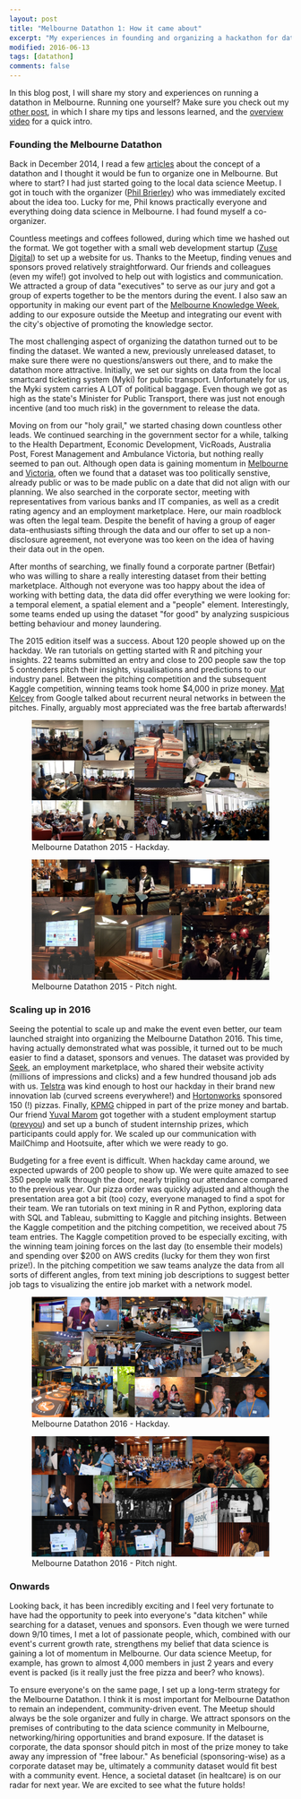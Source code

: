 ```yaml
---
layout: post
title: "Melbourne Datathon 1: How it came about"
excerpt: "My experiences in founding and organizing a hackathon for data science"
modified: 2016-06-13
tags: [datathon]
comments: false
---
```


In this blog post, I will share my story and experiences on running a datathon in Melbourne. Running one yourself? Make sure you check out my [other post](http://joosthvanderlinden.github.io/datathon-tips/), in which I share my tips and lessons learned, and the [overview video](http://joosthvanderlinden.github.io/datathon-video/) for a quick intro.

### Founding the Melbourne Datathon
Back in December 2014, I read a few [articles](http://www.datanami.com/2014/11/24/datathons-emerge-training-recruitment-tool/) about the concept of a datathon and I thought it would be fun to organize one in Melbourne. But where to start? I had just started going to the local data science Meetup. I got in touch with the organizer ([Phil Brierley](https://au.linkedin.com/in/philbrierley)) who was immediately excited about the idea too. Lucky for me, Phil knows practically everyone and everything doing data science in Melbourne. I had found myself a co-organizer.

Countless meetings and coffees followed, during which time we hashed out the format. We got together with a small web development startup ([Zuse Digital](http://www.zusedigital.com/)) to set up a website for us. Thanks to the Meetup, finding venues and sponsors proved relatively straightforward. Our friends and colleagues (even my wife!) got involved to help out with logistics and communication. We attracted a group of data "executives" to serve as our jury and got a group of experts together to be the mentors during the event. I also saw an opportunity in making our event part of the [Melbourne Knowledge Week](http://www.melbourne.vic.gov.au/arts-and-culture/events-partnerships/melbourne-knowledge-week/Pages/melbourne-knowledge-week.aspx), adding to our exposure outside the Meetup and integrating our event with the city's objective of promoting the knowledge sector.  

The most challenging aspect of organizing the datathon turned out to be finding the dataset. We wanted a new, previously unreleased dataset, to make sure there were no questions/answers out there, and to make the datathon more attractive. Initially, we set our sights on data from the local smartcard ticketing system (Myki) for public transport. Unfortunately for us, the Myki system carries A LOT of political baggage. Even though we got as high as the state's Minister for Public Transport, there was just not enough incentive (and too much risk) in the government to release the data. 

Moving on from our "holy grail," we started chasing down countless other leads. We continued searching in the government sector for a while, talking to the Health Department, Economic Development, VicRoads, Australia Post, Forest Management and Ambulance Victoria, but nothing really seemed to pan out. Although open data is gaining momentum in [Melbourne](https://data.melbourne.vic.gov.au/) and [Victoria](https://www.data.vic.gov.au/), often we found that a dataset was too politically senstive, already public or was to be made public on a date that did not align with our planning. We also searched in the corporate sector, meeting with representatives from various banks and IT companies, as well as a credit rating agency and an employment marketplace. Here, our main roadblock was often the legal team. Despite the benefit of having a group of eager data-enthusiasts sifting through the data and our offer to set up a non-disclosure agreement, not everyone was too keen on the idea of having their data out in the open. 

After months of searching, we finally found a corporate partner (Betfair) who was willing to share a really interesting dataset from their betting marketplace. Although not everyone was too happy about the idea of working with betting data, the data did offer everything we were looking for: a temporal element, a spatial element and a "people" element. Interestingly, some teams ended up using the dataset "for good" by analyzing suspicious betting behaviour and money laundering.

The 2015 edition itself was a success. About 120 people showed up on the hackday. We ran tutorials on getting started with R and pitching your insights. 22 teams submitted an entry and close to 200 people saw the top 5 contenders pitch their insights, visualisations and predictions to our industry panel. Between the pitching competition and the subsequent Kaggle competition, winning teams took home $4,000 in prize money. [Mat Kelcey](http://matpalm.com/blog/) from Google talked about recurrent neural networks in between the pitches. Finally, arguably most appreciated was the free bartab afterwards!
<figure>
	<a href="/images/datathon2015_hackday.jpg"><img src="/images/datathon2015_hackday.jpg"></a>
	<figcaption>Melbourne Datathon 2015 - Hackday.</figcaption>
</figure>
<figure>
    <a href="/images/datathon2015_pitchnight.jpg"><img src="/images/datathon2015_pitchnight.jpg"></a>
    <figcaption>Melbourne Datathon 2015 - Pitch night.</figcaption>
</figure>

### Scaling up in 2016
Seeing the potential to scale up and make the event even better, our team launched straight into organizing the Melbourne Datathon 2016. This time, having actually demonstrated what was possible, it turned out to be much easier to find a dataset, sponsors and venues. The dataset was provided by [Seek](http://www.seek.com.au/), an employment marketplace, who shared their website activity (millions of impressions and clicks) and a few hundred thousand job ads with us. [Telstra](http://www.telstra.com.au) was kind enough to host our hackday in their brand new innovation lab (curved screens everywhere!) and [Hortonworks](http://hortonworks.com/) sponsored 150 (!) pizzas. Finally,  [KPMG](https://home.kpmg.com/au/en/home.html) chipped in part of the prize money and bartab. Our friend [Yuval Marom](https://au.linkedin.com/in/yuvalmarom) got together with a student employment startup ([prevyou](https://www.prevyou.com.au/)) and set up a bunch of student internship prizes, which participants could apply for. We scaled up our communication with MailChimp and Hootsuite, after which we were ready to go.

Budgeting for a free event is difficult. When hackday came around, we expected upwards of 200 people to show up. We were quite amazed to see 350 people walk through the door, nearly tripling our attendance compared to the previous year. Our pizza order was quickly adjusted and although the presentation area got a bit (too) cozy, everyone managed to find a spot for their team. We ran tutorials on text mining in R and Python, exploring data with SQL and Tableau, submitting to Kaggle and pitching insights. Between the Kaggle competition and the pitching competition, we received about 75 team entries. The Kaggle competition proved to be especially exciting, with the winning team joining forces on the last day (to ensemble their models) and spending over $200 on AWS credits (lucky for them they won first prize!). In the pitching competition we saw teams analyze the data from all sorts of different angles, from text mining job descriptions to suggest better job tags to visualizing the entire job market with a network model. 
<figure>
	<a href="/images/datathon2016_hackday.png"><img src="/images/datathon2016_hackday.png"></a>
	<figcaption>Melbourne Datathon 2016 - Hackday.</figcaption>
</figure>
<figure>
    <a href="/images/datathon2016_pitchnight.png"><img src="/images/datathon2016_pitchnight.png"></a>
    <figcaption>Melbourne Datathon 2016 - Pitch night.</figcaption>
</figure>

### Onwards
Looking back, it has been incredibly exciting and I feel very fortunate to have had the opportunity to peek into everyone's "data kitchen" while searching for a dataset, venues and sponsors. Even though we were turned down 9/10 times, I met a lot of passionate people, which, combined with our event's current growth rate, strengthens my belief that data science is gaining a lot of momentum in Melbourne. Our data science Meetup, for example, has grown to almost 4,000 members in just 2 years and every event is packed (is it really just the free pizza and beer? who knows).

To ensure everyone's on the same page, I set up a long-term strategy for the Melbourne Datathon. I think it is most important for Melbourne Datathon to remain an independent, community-driven event. The Meetup should always be the sole organizer and fully in charge. We attract sponsors on the premises of contributing to the data science community in Melbourne, networking/hiring opportunities and brand exposure. If the dataset is corporate, the data sponsor should pitch in most of the prize money to take away any impression of "free labour." As beneficial (sponsoring-wise) as a corporate dataset may be, ultimately a community dataset would fit best with a community event. Hence, a societal dataset (in healtcare) is on our radar for next year. We are excited to see what the future holds!
